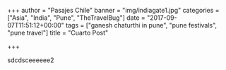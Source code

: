 +++
author = "Pasajes Chile"
banner = "img/indiagate1.jpg"
categories = ["Asia", "India", "Pune", "TheTravelBug"]
date = "2017-09-07T11:51:12+00:00"
tags = ["ganesh chaturthi in pune", "pune festivals", "pune travel"]
title = "Cuarto Post"

+++


sdcdsceeeeee2<!--more-->